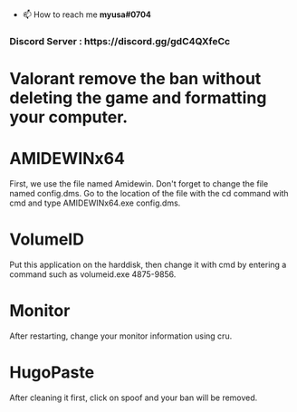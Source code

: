 - 📫 How to reach me **myusa#0704**

<h3 align="left">Discord Server : https://discord.gg/gdC4QXfeCc</h3>


# Valorant remove the ban without deleting the game and formatting your computer. 


# AMIDEWINx64

First, we use the file named Amidewin.
Don't forget to change the file named config.dms.
Go to the location of the file with the cd command with cmd and type AMIDEWINx64.exe config.dms.

# VolumeID

Put this application on the harddisk, then change it with cmd by entering a command such as volumeid.exe 4875-9856.

# Monitor

After restarting, change your monitor information using cru.

# HugoPaste

After cleaning it first, click on spoof and your ban will be removed.


